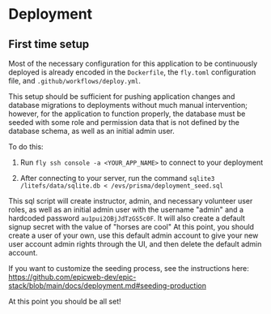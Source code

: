 # Deployment

## First time setup

Most of the necessary configuration for this application to be continuously
deployed is already encoded in the `Dockerfile`, the `fly.toml` configuration
file, and `.github/workflows/deploy.yml`. 

This setup should be sufficient for pushing application changes and database
migrations to deployments without much manual intervention; however, for
the application to function properly, the database must be seeded with some role
and permission data that is not defined by the database schema, as well as an
initial admin user.

To do this:

1. Run `fly ssh console -a <YOUR_APP_NAME>` to connect to your deployment

2. After connecting to your server, run the command `sqlite3 /litefs/data/sqlite.db < /evs/prisma/deployment_seed.sql`

This sql script will create instructor, admin, and necessary volunteer user
roles, as well as an initial admin user with the username "admin" and a
hardcoded password `au1pui2OBjJdTzGS5c0F`. It will also create a default signup
secret with the value of "horses are cool" At this point, you should create a
user of your own, use this default admin account to give your new user account
admin rights through the UI, and then delete the default admin account.

If you want to customize the seeding process, see the instructions here: <https://github.com/epicweb-dev/epic-stack/blob/main/docs/deployment.md#seeding-production>

At this point you should be all set!
